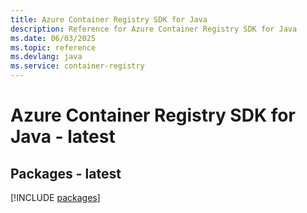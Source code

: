 ```yaml
---
title: Azure Container Registry SDK for Java
description: Reference for Azure Container Registry SDK for Java
ms.date: 06/03/2025
ms.topic: reference
ms.devlang: java
ms.service: container-registry
---
```

# Azure Container Registry SDK for Java - latest
## Packages - latest
[!INCLUDE [packages](container-registry-index.md)]